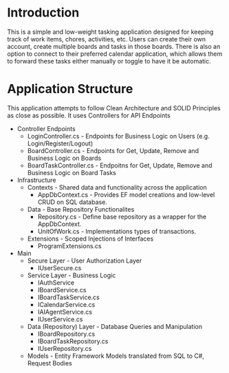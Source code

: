 # Introduction
This is a simple and low-weight tasking application designed for keeping track of work items, chores, activities, etc. Users can create their own account, create multiple boards and tasks in those boards. There is also an option to connect to their preferred calendar application, which allows them 
to forward these tasks either manually or toggle to have it be automatic.

# Application Structure
This application attempts to follow Clean Architecture and SOLID Principles as close as possible. It uses Controllers for API Endpoints
 - Controller Endpoints
   - LoginController.cs - Endpoints for Business Logic on Users (e.g. Login/Register/Logout)
   - BoardController.cs - Endpoints for Get, Update, Remove and Business Logic on Boards
   - BoardTaskController.cs - Endpoitns for Get, Update, Remove and Business Logic on Board Tasks
 - Infrastructure
   - Contexts - Shared data and functionality across the application
       - AppDbContext.cs - Provides EF model creations and low-level CRUD on SQL database.
   - Data - Base Repository Functionalites
       - Repository.cs - Define base repository as a wrapper for the AppDbContext.
       - UnitOfWork.cs - Implementations types of transactions.
   - Extensions - Scoped Injections of Interfaces
       - ProgramExtensions.cs
 - Main
   - Secure Layer - User Authorization Layer
       - IUserSecure.cs
   - Service Layer - Business Logic
       - IAuthService
       - IBoardService.cs
       - IBoardTaskService.cs
       - ICalendarService.cs
       - IAIAgentService.cs
       - IUserService.cs
   - Data (Repository) Layer - Database Queries and Manipulation
       - IBoardRepository.cs
       - IBoardTaskRepository.cs
       - IUserRepository.cs
   - Models - Entity Framework Models translated from SQL to C#, Request Bodies
